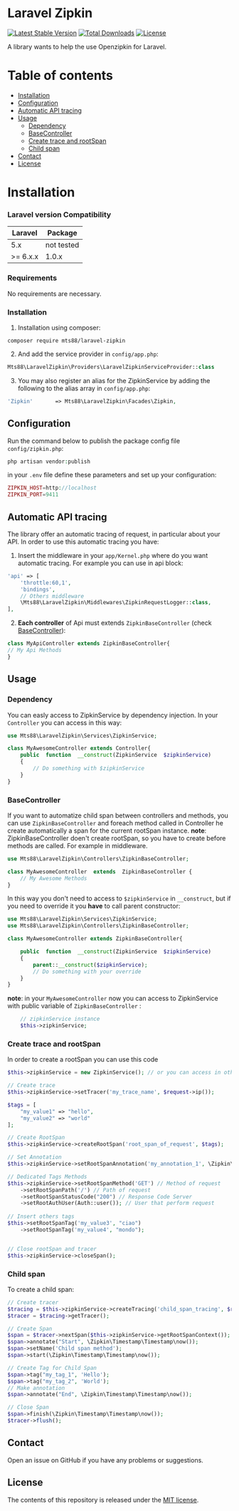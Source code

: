 
  
# Laravel Zipkin

[![Latest Stable Version](https://poser.pugx.org/icovn/laravel-zipkin/v/stable)](https://packagist.org/packages/icovn/laravel-zipkin)
[![Total Downloads](https://poser.pugx.org/icovn/laravel-zipkin/downloads)](https://packagist.org/packages/icovn/laravel-zipkin)
[![License](https://poser.pugx.org/icovns/laravel-zipkin/license)](https://packagist.org/packages/icovn/laravel-zipkin)

A library wants to help the use Openzipkin for Laravel. 

# Table of contents
* [Installation](#installation)
* [Configuration](#configuration)
* [Automatic API tracing](#automatic-api-tracing)
* [Usage](#usage)
	* [Dependency](#dependency)
	* [BaseController](#basecontroller)
	* [Create trace and rootSpan](#create-trace-and-rootspan)
	* [Child span](#child-span)
* [Contact](#contact)
* [License](#license)
# Installation

### Laravel version Compatibility

| Laravel | Package |
|--|--|
| 5.x | not tested |
| >= 6.x.x | 1.0.x |

### Requirements
No requirements are necessary.

### Installation
1. Installation using composer:
```
composer require mts88/laravel-zipkin
```
2. And add the service provider in  `config/app.php`:
```php
Mts88\LaravelZipkin\Providers\LaravelZipkinServiceProvider::class
```
3. You may also register an alias for the ZipkinService by adding the following to the alias array in  `config/app.php`:
```php
'Zipkin'       => Mts88\LaravelZipkin\Facades\Zipkin,
```

## Configuration

Run the command below to publish the package config file  `config/zipkin.php`:
```php
php artisan vendor:publish
```
in your `.env` file define these parameters and set up your configuration: 
```php
ZIPKIN_HOST=http://localhost
ZIPKIN_PORT=9411
```

## Automatic API tracing
The library offer an automatic tracing of request, in particular about your API.  In order to use this automatic tracing you have:
1. Insert the middleware in your `app/Kernel.php` where do you want automatic tracing. For example you can use in api block:
```php
'api' => [
	'throttle:60,1',
	'bindings',
	// Others middleware
	\Mts88\LaravelZipkin\Middlewares\ZipkinRequestLogger::class,
],
```
2. **Each controller** of Api must extends `ZipkinBaseController` (check [BaseController](#basecontroller)):
```php
class MyApiController extends ZipkinBaseController{
// My Api Methods
}
```
## Usage
### Dependency
You can easly access to ZipkinService by dependency injection. In your `Controller` you can access in this way:
```php
use Mts88\LaravelZipkin\Services\ZipkinService;

class MyAwesomeController extends Controller{
	public  function  __construct(ZipkinService  $zipkinService)
	{
		// Do something with $zipkinService
	}
}
```

### BaseController
If you want to automatize child span between controllers and methods, you can use `ZipkinBaseController` and foreach method called in Controller he create automatically a span for the current rootSpan instance.
**note**: ZipkinBaseController doen't create rootSpan, so you have to create before methods are called. For example in middleware.
```php
use Mts88\LaravelZipkin\Controllers\ZipkinBaseController;

class MyAwesomeController  extends  ZipkinBaseController {
	// My Awesome Methods
}
```
In this way you don't need to access to `$zipkinService` in `__construct`, but if you need to override it you **have** to call parent constructor:
```php
use Mts88\LaravelZipkin\Services\ZipkinService;
use Mts88\LaravelZipkin\Controllers\ZipkinBaseController;

class MyAwesomeController extends ZipkinBaseController{

	public  function  __construct(ZipkinService  $zipkinService)
	{
		parent::__construct($zipkinService);
		// Do something with your override
	}
}
```

**note**: in your `MyAwesomeController` now you can access to ZipkinService with public variable of `ZipkinBaseController` :
```php
	// zipkinService instance
	$this->zipkinService;	
```

### Create trace and rootSpan
In order to create a rootSpan you can use this code
```php
$this->zipkinService = new ZipkinService(); // or you can access in others way

// Create trace
$this->zipkinService->setTracer('my_trace_name', $request->ip());

$tags = [
	"my_value1" => "hello",
	"my_value2" => "world"
];

// Create RootSpan
$this->zipkinService->createRootSpan('root_span_of_request', $tags);

// Set Annotation
$this->zipkinService->setRootSpanAnnotation('my_annotation_1', \Zipkin\Timestamp\Timestamp\now());

// Dedicated Tags Methods
$this->zipkinService->setRootSpanMethod('GET') // Method of request
	->setRootSpanPath('/') // Path of request
	->setRootSpanStatusCode("200") // Response Code Server
	->setRootAuthUser(Auth::user()); // User that perform request
	
// Insert others tags
$this->setRootSpanTag('my_value3', "ciao")
	->setRootSpanTag('my_value4', "mondo");


// Close rootSpan and tracer
$this->zipkinService->closeSpan();
```

### Child span
To create a child span:
```php
// Create tracer
$tracing = $this->zipkinService->createTracing('child_span_tracing', $request->ip());
$tracer = $tracing->getTracer(); 

// Create Span
$span = $tracer->nextSpan($this->zipkinService->getRootSpanContext());
$span->annotate("Start", \Zipkin\Timestamp\Timestamp\now());
$span->setName('Child span method');
$span->start(\Zipkin\Timestamp\Timestamp\now());

// Create Tag for Child Span
$span->tag("my_tag_1", 'Hello');
$span->tag("my_tag_2", 'World');
// Make annotation
$span->annotate("End", \Zipkin\Timestamp\Timestamp\now());

// Close Span
$span->finish(\Zipkin\Timestamp\Timestamp\now());
$tracer->flush();
```

## Contact
Open an issue on GitHub if you have any problems or suggestions.
## License
The contents of this repository is released under the  [MIT license](http://opensource.org/licenses/MIT).